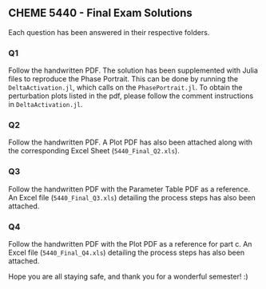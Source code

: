 ## CHEME 5440 - Final Exam Solutions

Each question has been answered in their respective folders. 

### Q1
Follow the handwritten PDF. The solution has been supplemented with Julia files to reproduce the Phase Portrait. This can be done by running the ``DeltaActivation.jl``, which calls on the ``PhasePortrait.jl``. To obtain the perturbation plots listed in the pdf, please follow the comment instructions in ``DeltaActivation.jl``.  

### Q2
Follow the handwritten PDF. A Plot PDF has also been attached along with the corresponding Excel Sheet (``5440_Final_Q2.xls``). 

### Q3
Follow the handwritten PDF with the Parameter Table PDF as a reference. An Excel file (``5440_Final_Q3.xls``) detailing the process steps has also been attached. 

### Q4
Follow the handwritten PDF with the Plot PDF as a reference for part c. An Excel file (``5440_Final_Q4.xls``) detailing the process steps has also been attached. 

Hope you are all staying safe, and thank you for a wonderful semester! :)
